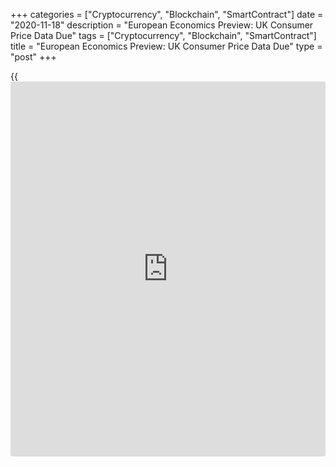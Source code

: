 +++
categories = ["Cryptocurrency", "Blockchain", "SmartContract"]
date = "2020-11-18"
description = "European Economics Preview: UK Consumer Price Data Due"
tags = ["Cryptocurrency", "Blockchain", "SmartContract"]
title = "European Economics Preview: UK Consumer Price Data Due"
type = "post"
+++

{{<iframe id="large-banner" src="https://www.bounty.group/#slide=7.0" width="100%" height="600" scrolling="no" style="border: 0px solid rgb(216, 221, 230); border-radius: 3px;">}}

Consumer and producer prices from the UK and new car registrations from
Europe are due on Wednesday, headlining a light day for the European
economic [news](https://www.letsplayfx.com/blog/forex-news-website/).

At 2.00 am ET, the Office for National Statistics is set to issue UK
consumer and producer prices for October. Inflation is forecast to rise
to 0.6 percent in October from 0.5 percent in September.

UK output prices are forecast to fall 0.7 percent annually and input
prices to decline 2.5 percent in October.

In the meantime, the European Automobile Manufacturers' Association
releases Europe's new car registrations data.

At 3.55 am ET, Iceland central bank is set to announce its interest rate
decision.

At 5.00 am ET, Eurostat is scheduled to publish euro area final consumer
prices for October. According to preliminary estimate, harmonized
consumer price index decreased 0.3 percent annually, the same as in
September.

For comments and feedback [contact](https://www.playgroundfx.com/contact/): editorial@rtt[news](https://www.letsplayfx.com/blog/forex-news-website/).com

[Economic News][1]

 **What parts of the world are seeing the best (and worst) economic
performances lately? Click[here][2] to check out our [Econ Scorecard][2]
and find out! See up-to-the-moment [ranking](https://www.playgroundfx.com/blog/crypto-exchange-ranking/)s for the best and worst
performers in [GDP][3], [unemployment rate][4], [inflation][5] and much
more.**

   1. www.rtt[news](https://www.letsplayfx.com/blog/forex-news-website/).com/Content/EconomicNews.aspx
   2. www.rtt[news](https://www.letsplayfx.com/blog/forex-news-website/).com/economic-scorecard/world-rank/unemployment-rate/highest-performance.aspx
   3. www.rtt[news](https://www.letsplayfx.com/blog/forex-news-website/).com/economic-scorecard/world-rank/GDP/highest-performance.aspx
   4. www.rtt[news](https://www.letsplayfx.com/blog/forex-news-website/).com/economic-scorecard/world-rank/unemployment-rate/lowest-performance.aspx
   5. www.rtt[news](https://www.letsplayfx.com/blog/forex-news-website/).com/economic-scorecard/world-rank/CPI/highest-performance.aspx